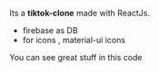 Its a **tiktok-clone** made with ReactJs.

- firebase as DB
- for icons , material-ui icons

You can see great stuff in this code
